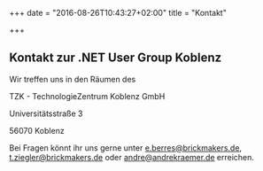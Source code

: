 +++
date = "2016-08-26T10:43:27+02:00"
title = "Kontakt"

+++

## Kontakt zur .NET User Group Koblenz

Wir treffen uns in den Räumen des

TZK - TechnologieZentrum Koblenz GmbH

Universitätsstraße 3

56070 Koblenz

Bei Fragen könnt ihr uns gerne unter e.berres@brickmakers.de, t.ziegler@brickmakers.de oder andre@andrekraemer.de erreichen.